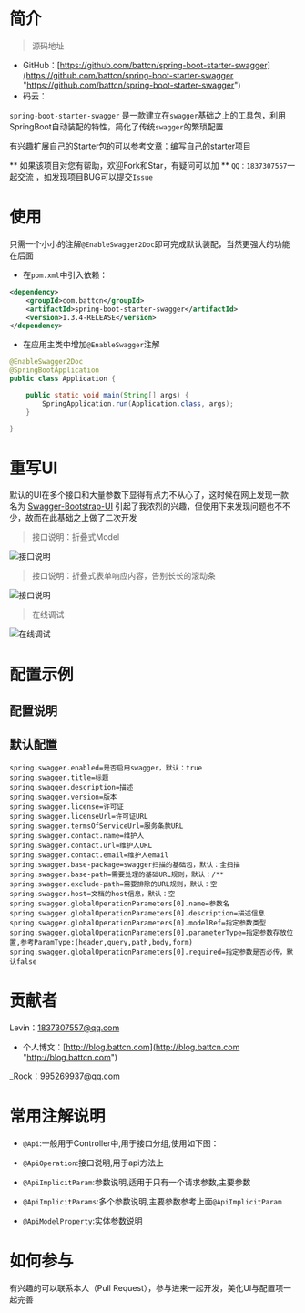 # 简介 #

> 源码地址

- GitHub：[https://github.com/battcn/spring-boot-starter-swagger](https://github.com/battcn/spring-boot-starter-swagger "https://github.com/battcn/spring-boot-starter-swagger")
- 码云：

`spring-boot-starter-swagger` 是一款建立在`swagger`基础之上的工具包，利用SpringBoot自动装配的特性，简化了传统`swagger`的繁琐配置


有兴趣扩展自己的Starter包的可以参考文章：[编写自己的starter项目](http://blog.battcn.com/2017/07/13/springboot/springboot-starter-swagger/ "编写自己的starter项目")

** 如果该项目对您有帮助，欢迎Fork和Star，有疑问可以加 ** `QQ：1837307557`一起交流 ，如发现项目BUG可以提交`Issue`


# 使用 #

只需一个小小的注解`@EnableSwagger2Doc`即可完成默认装配，当然更强大的功能在后面

- 在`pom.xml`中引入依赖：

``` xml
<dependency>
    <groupId>com.battcn</groupId>
    <artifactId>spring-boot-starter-swagger</artifactId>
    <version>1.3.4-RELEASE</version>
</dependency>
```

- 在应用主类中增加`@EnableSwagger`注解

``` java
@EnableSwagger2Doc
@SpringBootApplication
public class Application {

    public static void main(String[] args) {
        SpringApplication.run(Application.class, args);
    }

}
```

# 重写UI #

默认的UI在多个接口和大量参数下显得有点力不从心了，这时候在网上发现一款名为 [Swagger-Bootstrap-UI](https://github.com/xiaoymin/Swagger-Bootstrap-UI "https://github.com/xiaoymin/Swagger-Bootstrap-UI") 引起了我浓烈的兴趣，但使用下来发现问题也不不少，故而在此基础之上做了二次开发

> 接口说明：折叠式Model

![接口说明](http://image.battcn.com/article/images/20171204/springboot/spring-boot-starter-swagger/1.png)


> 接口说明：折叠式表单响应内容，告别长长的滚动条

![接口说明](http://image.battcn.com/article/images/20171204/springboot/spring-boot-starter-swagger/2.png)

> 在线调试

![在线调试](http://image.battcn.com/article/images/20171204/springboot/spring-boot-starter-swagger/3.png)


# 配置示例 #



## 配置说明 ##



## 默认配置 ##

```
spring.swagger.enabled=是否启用swagger，默认：true
spring.swagger.title=标题
spring.swagger.description=描述
spring.swagger.version=版本
spring.swagger.license=许可证
spring.swagger.licenseUrl=许可证URL
spring.swagger.termsOfServiceUrl=服务条款URL
spring.swagger.contact.name=维护人
spring.swagger.contact.url=维护人URL
spring.swagger.contact.email=维护人email
spring.swagger.base-package=swagger扫描的基础包，默认：全扫描
spring.swagger.base-path=需要处理的基础URL规则，默认：/**
spring.swagger.exclude-path=需要排除的URL规则，默认：空
spring.swagger.host=文档的host信息，默认：空
spring.swagger.globalOperationParameters[0].name=参数名
spring.swagger.globalOperationParameters[0].description=描述信息
spring.swagger.globalOperationParameters[0].modelRef=指定参数类型
spring.swagger.globalOperationParameters[0].parameterType=指定参数存放位置,参考ParamType:(header,query,path,body,form)
spring.swagger.globalOperationParameters[0].required=指定参数是否必传，默认false
```


# 贡献者 #

Levin：1837307557@qq.com  

- 个人博文：[http://blog.battcn.com](http://blog.battcn.com "http://blog.battcn.com")

_Rock：995269937@qq.com



# 常用注解说明 #

* `@Api`:一般用于Controller中,用于接口分组,使用如下图：


* `@ApiOperation`:接口说明,用于api方法上


* `@ApiImplicitParam`:参数说明,适用于只有一个请求参数,主要参数


* `@ApiImplicitParams`:多个参数说明,主要参数参考上面`@ApiImplicitParam`


* `@ApiModelProperty`:实体参数说明


# 如何参与 #

有兴趣的可以联系本人（Pull Request），参与进来一起开发，美化UI与配置项一起完善
